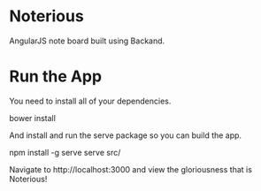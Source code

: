Noterious 
=========

AngularJS note board built using Backand.

Run the App
===========

You need to install all of your dependencies.

bower install

And install and run the serve package so you can build the app.

npm install -g serve
serve src/

Navigate to http://localhost:3000 and view the gloriousness that is Noterious!
